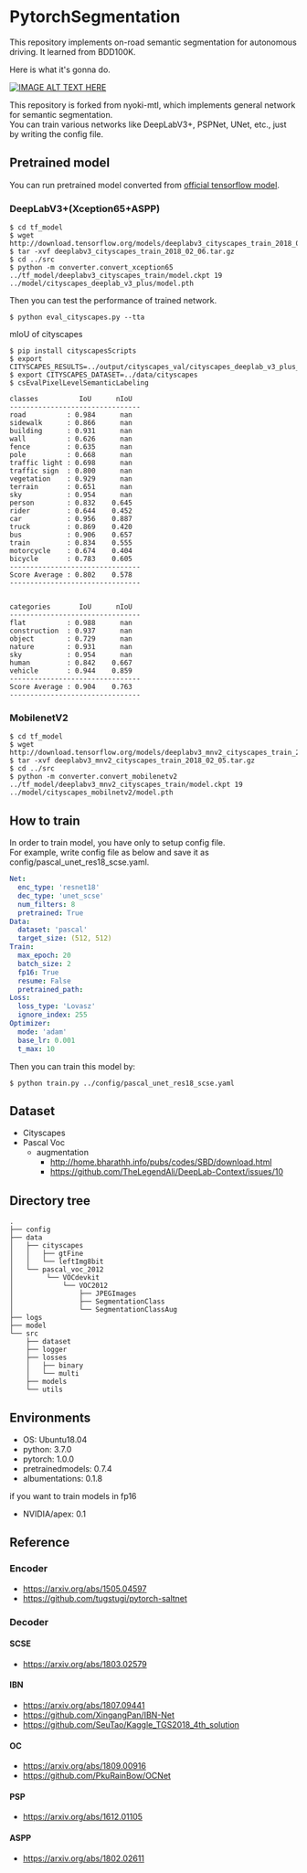 # PytorchSegmentation

This repository implements on-road semantic segmentation for autonomous driving. 
It learned from BDD100K.

Here is what it's gonna do.

[![IMAGE ALT TEXT HERE](https://img.youtube.com/vi/PRFkXy5JoCs/0.jpg)](https://www.youtube.com/watch?v=PRFkXy5JoCs)

This repository is forked from nyoki-mtl, which implements general network for semantic segmentation.  
You can train various networks like DeepLabV3+, PSPNet, UNet, etc., just by writing the config file.





## Pretrained model
You can run pretrained model converted from [official tensorflow model](https://github.com/tensorflow/models/blob/master/research/deeplab/g3doc/model_zoo.md).  

### DeepLabV3+(Xception65+ASPP)
```
$ cd tf_model
$ wget http://download.tensorflow.org/models/deeplabv3_cityscapes_train_2018_02_06.tar.gz
$ tar -xvf deeplabv3_cityscapes_train_2018_02_06.tar.gz
$ cd ../src
$ python -m converter.convert_xception65 ../tf_model/deeplabv3_cityscapes_train/model.ckpt 19 ../model/cityscapes_deeplab_v3_plus/model.pth
```

Then you can test the performance of trained network.

```
$ python eval_cityscapes.py --tta
```

mIoU of cityscapes
```
$ pip install cityscapesScripts
$ export CITYSCAPES_RESULTS=../output/cityscapes_val/cityscapes_deeplab_v3_plus_tta
$ export CITYSCAPES_DATASET=../data/cityscapes
$ csEvalPixelLevelSemanticLabeling 
```

```
classes          IoU      nIoU
--------------------------------
road          : 0.984      nan
sidewalk      : 0.866      nan
building      : 0.931      nan
wall          : 0.626      nan
fence         : 0.635      nan
pole          : 0.668      nan
traffic light : 0.698      nan
traffic sign  : 0.800      nan
vegetation    : 0.929      nan
terrain       : 0.651      nan
sky           : 0.954      nan
person        : 0.832    0.645
rider         : 0.644    0.452
car           : 0.956    0.887
truck         : 0.869    0.420
bus           : 0.906    0.657
train         : 0.834    0.555
motorcycle    : 0.674    0.404
bicycle       : 0.783    0.605
--------------------------------
Score Average : 0.802    0.578
--------------------------------


categories       IoU      nIoU
--------------------------------
flat          : 0.988      nan
construction  : 0.937      nan
object        : 0.729      nan
nature        : 0.931      nan
sky           : 0.954      nan
human         : 0.842    0.667
vehicle       : 0.944    0.859
--------------------------------
Score Average : 0.904    0.763
--------------------------------
```

### MobilenetV2
```
$ cd tf_model
$ wget http://download.tensorflow.org/models/deeplabv3_mnv2_cityscapes_train_2018_02_05.tar.gz
$ tar -xvf deeplabv3_mnv2_cityscapes_train_2018_02_05.tar.gz
$ cd ../src
$ python -m converter.convert_mobilenetv2 ../tf_model/deeplabv3_mnv2_cityscapes_train/model.ckpt 19 ../model/cityscapes_mobilnetv2/model.pth
```



## How to train
In order to train model, you have only to setup config file.  
For example, write config file as below and save it as config/pascal_unet_res18_scse.yaml.

```yaml
Net:
  enc_type: 'resnet18'
  dec_type: 'unet_scse'
  num_filters: 8
  pretrained: True
Data:
  dataset: 'pascal'
  target_size: (512, 512)
Train:
  max_epoch: 20
  batch_size: 2
  fp16: True
  resume: False
  pretrained_path:
Loss:
  loss_type: 'Lovasz'
  ignore_index: 255
Optimizer:
  mode: 'adam'
  base_lr: 0.001
  t_max: 10
```

Then you can train this model by:

```
$ python train.py ../config/pascal_unet_res18_scse.yaml
```

## Dataset
- Cityscapes
- Pascal Voc
    - augmentation
        - http://home.bharathh.info/pubs/codes/SBD/download.html
        - https://github.com/TheLegendAli/DeepLab-Context/issues/10

## Directory tree
```
.
├── config
├── data
│   ├── cityscapes
│   │   ├── gtFine
│   │   └── leftImg8bit
│   └── pascal_voc_2012
│        └── VOCdevkit
│            └── VOC2012
│                ├── JPEGImages
│                ├── SegmentationClass
│                └── SegmentationClassAug
├── logs
├── model
└── src
    ├── dataset
    ├── logger
    ├── losses
    │   ├── binary
    │   └── multi
    ├── models
    └── utils
```

## Environments
- OS: Ubuntu18.04
- python: 3.7.0
- pytorch: 1.0.0
- pretrainedmodels: 0.7.4
- albumentations: 0.1.8  

if you want to train models in fp16
- NVIDIA/apex: 0.1

## Reference

### Encoder
- https://arxiv.org/abs/1505.04597
- https://github.com/tugstugi/pytorch-saltnet

### Decoder
#### SCSE
- https://arxiv.org/abs/1803.02579

#### IBN
- https://arxiv.org/abs/1807.09441
- https://github.com/XingangPan/IBN-Net
- https://github.com/SeuTao/Kaggle_TGS2018_4th_solution

#### OC
- https://arxiv.org/abs/1809.00916
- https://github.com/PkuRainBow/OCNet

#### PSP
- https://arxiv.org/abs/1612.01105

#### ASPP
- https://arxiv.org/abs/1802.02611
